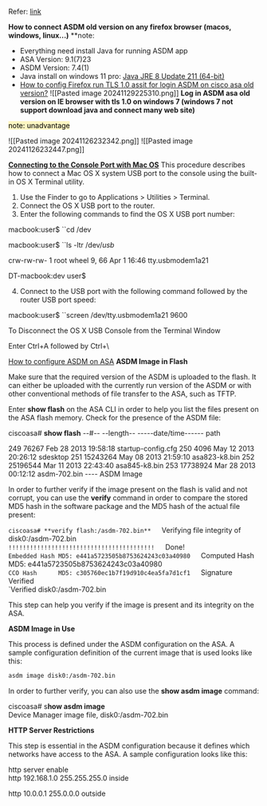 Refer: [link](https://www.cisco.com/c/en/us/td/docs/security/asdm/7_4/release/notes/rn74.html#id_25469)

**How to connect ASDM old version on any firefox browser (macos, windows, linux...)**
**note: 
- Everything need install Java  for running ASDM app
- ASA Version: 9.1(7)23
- ASDM Version: 7.4(1)
- Java install on windows 11 pro: [Java JRE 8 Update 211 (64-bit)](https://www.filehorse.com/download-java-runtime-64/39997/download/)
- [How to config Firefox run TLS 1.0 assit for login ASDM on cisco asa old version?](https://support.mozilla.org/vi/questions/1101896)
![[Pasted image 20241129225310.png]]
**Log in ASDM asa old version on IE browser with tls 1.0 on windows 7 (windows 7 not support download java and connect many web site)**

<mark style="background: #FFF3A3A6;">
note: unadvantage</mark>

![[Pasted image 20241126232342.png]]
![[Pasted image 20241126232447.png]]


**[Connecting to the Console Port with Mac OS](https://www.cisco.com/c/en/us/td/docs/routers/connectedgrid/cgr1000/hardware/cgr1120/installation/app-console.pdf)**
This procedure describes how to connect a Mac OS X system USB port to the console using the built-in OS X Terminal
utility.
1. Use the Finder to go to Applications > Utilities > Terminal.
2. Connect the OS X USB port to the router.
3. Enter the following commands to find the OS X USB port number:

macbook:user$ ``cd /dev

macbook:user$ ``ls -ltr /dev/*usb*

crw-rw-rw- 1 root wheel 9, 66 Apr 1 16:46 tty.usbmodem1a21

DT-macbook:dev user$

4. Connect to the USB port with the following command followed by the router USB port speed:

macbook:user$ ``screen /dev/tty.usbmodem1a21 9600

To Disconnect the OS X USB Console from the Terminal Window

Enter Ctrl+A followed by Ctrl+\

[How to configure ASDM on ASA](https://www.cisco.com/c/en/us/support/docs/security/adaptive-security-device-manager/116403-configure-asdm-00.html)
 **ASDM Image in Flash**

Make sure that the required version of the ASDM is uploaded to the flash. It can either be uploaded with the currently run version of the ASDM or with other conventional methods of file transfer to the ASA, such as TFTP.

Enter **show flash** on the ASA CLI in order to help you list the files present on the ASA flash memory. Check for the presence of the ASDM file:

ciscoasa# **show flash**
 --#--  --length--  -----date/time------  path

 249  76267       Feb 28 2013 19:58:18  startup-config.cfg
 250  4096        May 12 2013 20:26:12  sdesktop
 251  15243264    May 08 2013 21:59:10  asa823-k8.bin
 252  25196544    Mar 11 2013 22:43:40  asa845-k8.bin
 253  17738924    Mar 28 2013 00:12:12  asdm-702.bin    ---- ASDM Image

In order to further verify if the image present on the flash is valid and not corrupt, you can use the **verify** command in order to compare the stored MD5 hash in the software package and the MD5 hash of the actual file present:

`ciscoasa# **verify flash:/asdm-702.bin**  
`Verifying file integrity of disk0:/asdm-702.bin  
`!!!!!!!!!!!!!!!!!!!!!!!!!!!!!!!!!!!!!!!!!  
`Done!  
`Embedded Hash MD5: e441a5723505b8753624243c03a40980  
`Computed Hash MD5: e441a5723505b8753624243c03a40980  
`CCO Hash      MD5: c305760ec1b7f19d910c4ea5fa7d1cf1  
`Signature Verified  
`Verified disk0:/asdm-702.bin 

This step can help you verify if the image is present and its integrity on the ASA.

**ASDM Image in Use**

This process is defined under the ASDM configuration on the ASA. A sample configuration definition of the current image that is used looks like this:

```bash
asdm image disk0:/asdm-702.bin
```


In order to further verify, you can also use the **show asdm image** command:

ciscoasa# s**how asdm image**  
Device Manager image file, disk0:/asdm-702.bin

**HTTP Server Restrictions**

This step is essential in the ASDM configuration because it defines which networks have access to the ASA. A sample configuration looks like this:

http server enable  
http 192.168.1.0 255.255.255.0 inside  
  
http 10.0.0.1 255.0.0.0 outside